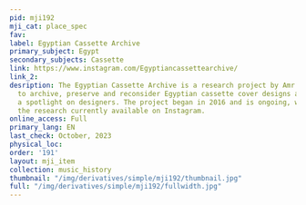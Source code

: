 ```yaml
---
pid: mji192
mji_cat: place_spec
fav: 
label: Egyptian Cassette Archive
primary_subject: Egypt
secondary_subjects: Cassette
link: https://www.instagram.com/Egyptiancassettearchive/
link_2: 
desription: The Egyptian Cassette Archive is a research project by Amr Hamid aiming
  to archive, preserve and reconsider Egyptian cassette cover designs as well as shine
  a spotlight on designers. The project began in 2016 and is ongoing, with parts of
  the research currently available on Instagram.
online_access: Full
primary_lang: EN
last_check: October, 2023
physical_loc: 
order: '191'
layout: mji_item
collection: music_history
thumbnail: "/img/derivatives/simple/mji192/thumbnail.jpg"
full: "/img/derivatives/simple/mji192/fullwidth.jpg"
---
```


